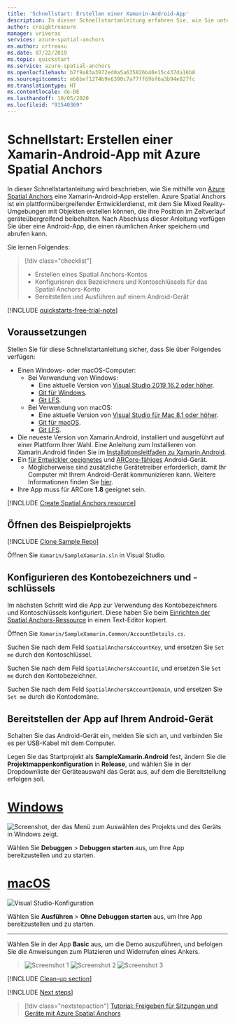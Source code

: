 ```yaml
---
title: 'Schnellstart: Erstellen einer Xamarin-Android-App'
description: In dieser Schnellstartanleitung erfahren Sie, wie Sie unter Verwendung von Spatial Anchors und Xamarin eine Android-App erstellen.
author: craigktreasure
manager: vriveras
services: azure-spatial-anchors
ms.author: crtreasu
ms.date: 07/22/2019
ms.topic: quickstart
ms.service: azure-spatial-anchors
ms.openlocfilehash: b7f9a83a3972ed0a5a635826b40e15c437da16b8
ms.sourcegitcommit: eb6bef1274b9e6390c7a77ff69bf6a3b94e827fc
ms.translationtype: HT
ms.contentlocale: de-DE
ms.lasthandoff: 10/05/2020
ms.locfileid: "91540369"
---
```

# <a name="quickstart-create-a-xamarin-android-app-with-azure-spatial-anchors"></a>Schnellstart: Erstellen einer Xamarin-Android-App mit Azure Spatial Anchors

In dieser Schnellstartanleitung wird beschrieben, wie Sie mithilfe von [Azure Spatial Anchors](../overview.md) eine Xamarin-Android-App erstellen. Azure Spatial Anchors ist ein plattformübergreifender Entwicklerdienst, mit dem Sie Mixed Reality-Umgebungen mit Objekten erstellen können, die ihre Position im Zeitverlauf geräteübergreifend beibehalten. Nach Abschluss dieser Anleitung verfügen Sie über eine Android-App, die einen räumlichen Anker speichern und abrufen kann.

Sie lernen Folgendes:

> [!div class="checklist"]
> * Erstellen eines Spatial Anchors-Kontos
> * Konfigurieren des Bezeichners und Kontoschlüssels für das Spatial Anchors-Konto
> * Bereitstellen und Ausführen auf einem Android-Gerät

[!INCLUDE [quickstarts-free-trial-note](../../../includes/quickstarts-free-trial-note.md)]

## <a name="prerequisites"></a>Voraussetzungen

Stellen Sie für diese Schnellstartanleitung sicher, dass Sie über Folgendes verfügen:
- Einen Windows- oder macOS-Computer:
  - Bei Verwendung von Windows:
    - Eine aktuelle Version von <a href="https://www.visualstudio.com/downloads/" target="_blank">Visual Studio 2019 16.2 oder höher</a>.
    - <a href="https://git-scm.com/download/win" target="_blank">Git für Windows</a>.
    - <a href="https://git-lfs.github.com/">Git LFS</a>.
  - Bei Verwendung von macOS:
    - Eine aktuelle Version von <a href="https://docs.microsoft.com/visualstudio/mac/installation?view=vsmac-2019" target="_blank">Visual Studio für Mac 8.1 oder höher</a>.
    - <a href="https://git-scm.com/download/mac" target="_blank">Git für macOS</a>.
    - <a href="https://git-lfs.github.com/">Git LFS</a>.
- Die neueste Version von Xamarin.Android, installiert und ausgeführt auf einer Plattform Ihrer Wahl. Eine Anleitung zum Installieren von Xamarin.Android finden Sie im [Installationsleitfaden zu Xamarin.Android](https://docs.microsoft.com/xamarin/android/get-started/installation/index).
- Ein <a href="https://developer.android.com/studio/debug/dev-options" target="_blank">für Entwickler geeignetes</a> und <a href="https://developers.google.com/ar/discover/supported-devices" target="_blank">ARCore-fähiges</a> Android-Gerät.
  - Möglicherweise sind zusätzliche Gerätetreiber erforderlich, damit Ihr Computer mit Ihrem Android-Gerät kommunizieren kann. Weitere Informationen finden Sie [hier](https://developer.android.com/studio/run/device.html).
- Ihre App muss für ARCore **1.8** geeignet sein.

[!INCLUDE [Create Spatial Anchors resource](../../../includes/spatial-anchors-get-started-create-resource.md)]

## <a name="open-the-sample-project"></a>Öffnen des Beispielprojekts

[!INCLUDE [Clone Sample Repo](../../../includes/spatial-anchors-clone-sample-repository.md)]

Öffnen Sie `Xamarin/SampleXamarin.sln` in Visual Studio.

## <a name="configure-account-identifier-and-key"></a>Konfigurieren des Kontobezeichners und -schlüssels

Im nächsten Schritt wird die App zur Verwendung des Kontobezeichners und Kontoschlüssels konfiguriert. Diese haben Sie beim [Einrichten der Spatial Anchors-Ressource](#create-a-spatial-anchors-resource) in einen Text-Editor kopiert.

Öffnen Sie `Xamarin/SampleXamarin.Common/AccountDetails.cs`.

Suchen Sie nach dem Feld `SpatialAnchorsAccountKey`, und ersetzen Sie `Set me` durch den Kontoschlüssel.

Suchen Sie nach dem Feld `SpatialAnchorsAccountId`, und ersetzen Sie `Set me` durch den Kontobezeichner.

Suchen Sie nach dem Feld `SpatialAnchorsAccountDomain`, und ersetzen Sie `Set me` durch die Kontodomäne.

## <a name="deploy-the-app-to-your-android-device"></a>Bereitstellen der App auf Ihrem Android-Gerät

Schalten Sie das Android-Gerät ein, melden Sie sich an, und verbinden Sie es per USB-Kabel mit dem Computer.

Legen Sie das Startprojekt als **SampleXamarin.Android** fest, ändern Sie die **Projektmappenkonfiguration** in **Release**, und wählen Sie in der Dropdownliste der Geräteauswahl das Gerät aus, auf dem die Bereitstellung erfolgen soll.

# <a name="windows"></a>[Windows](#tab/deploy-windows)

![Screenshot, der das Menü zum Auswählen des Projekts und des Geräts in Windows zeigt.](./media/get-started-xamarin-android/visual-studio-windows-configuration.png)

Wählen Sie **Debuggen** > **Debuggen starten** aus, um Ihre App bereitzustellen und zu starten.

# <a name="macos"></a>[macOS](#tab/deploy-macos)

![Visual Studio-Konfiguration](./media/get-started-xamarin-android/visual-studio-macos-configuration.jpg)

Wählen Sie **Ausführen** > **Ohne Debuggen starten** aus, um Ihre App bereitzustellen und zu starten.

---

Wählen Sie in der App **Basic** aus, um die Demo auszuführen, und befolgen Sie die Anweisungen zum Platzieren und Widerrufen eines Ankers.

> ![Screenshot 1](./media/get-started-xamarin-android/screenshot-1.jpg)
> ![Screenshot 2](./media/get-started-xamarin-android/screenshot-2.jpg)
> ![Screenshot 3](./media/get-started-xamarin-android/screenshot-3.jpg)

[!INCLUDE [Clean-up section](../../../includes/clean-up-section-portal.md)]

[!INCLUDE [Next steps](../../../includes/spatial-anchors-quickstarts-nextsteps.md)]

> [!div class="nextstepaction"]
> [Tutorial: Freigeben für Sitzungen und Geräte mit Azure Spatial Anchors](../tutorials/tutorial-share-anchors-across-devices.md)
